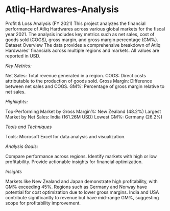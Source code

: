 # Atliq-Hardwares-Analysis
Profit &amp; Loss Analysis (FY 2021)
This project analyzes the financial performance of Atliq Hardwares across various global markets for the fiscal year 2021. The analysis includes key metrics such as net sales, cost of goods sold (COGS), gross margin, and gross margin percentage (GM%).
Dataset Overview
The data provides a comprehensive breakdown of Atliq Hardwares' financials across multiple regions and markets. All values are reported in USD.

*Key Metrics:*

Net Sales: Total revenue generated in a region.
COGS: Direct costs attributable to the production of goods sold.
Gross Margin: Difference between net sales and COGS.
GM%: Percentage of gross margin relative to net sales.

*Highlights:*

Top-Performing Market by Gross Margin%: New Zealand (48.2%)
Largest Market by Net Sales: India (161.26M USD)
Lowest GM%: Germany (26.2%)

*Tools and Techniques*

Tools: Microsoft Excel for data analysis and visualization.

*Analysis Goals:*

Compare performance across regions.
Identify markets with high or low profitability.
Provide actionable insights for financial optimization.

*Insights*

Markets like New Zealand and Japan demonstrate high profitability, with GM% exceeding 45%.
Regions such as Germany and Norway have potential for cost optimization due to lower gross margins.
India and USA contribute significantly to revenue but have mid-range GM%, suggesting scope for profitability improvement.
